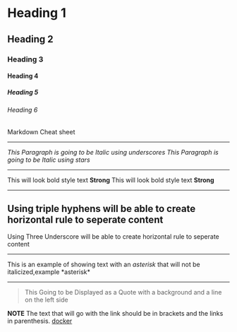 <!-- Heading -->
# Heading 1
## Heading 2
### Heading 3
#### Heading 4
##### Heading 5
###### Heading 6
Markdown Cheat sheet

---
<!-- Italics -->
_This Paragraph is going to be Italic using underscores_
*This Paragraph is going to be Italic using stars*

---
<!-- Strong -->
This will look bold style text **Strong**
This will look bold style text __Strong__

---
<!-- Horizontal Rule -->
Using triple hyphens will be able to create horizontal rule to seperate content
---

Using Three Underscore will be able to create horizontal rule to seperate content
___

<!-- Escape Character using backlash -->
This is an example of showing text with an *asterisk* that will not be italicized,example \*asterisk*

---
<!-- Block Quote -->
> This Going to be Displayed as a Quote with a background and a line on the left side

<!-- Creating Links using Markdown -->
**NOTE** The text that will go with the link should be in brackets and the links in parenthesis.
[docker](https://www.docker.com/)
